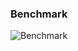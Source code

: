 ### Benchmark
![Benchmark](https://raw.githubusercontent.com/devSoheilAlizadeh/Benchmark.netCoreMappers/master/benchmark.png)